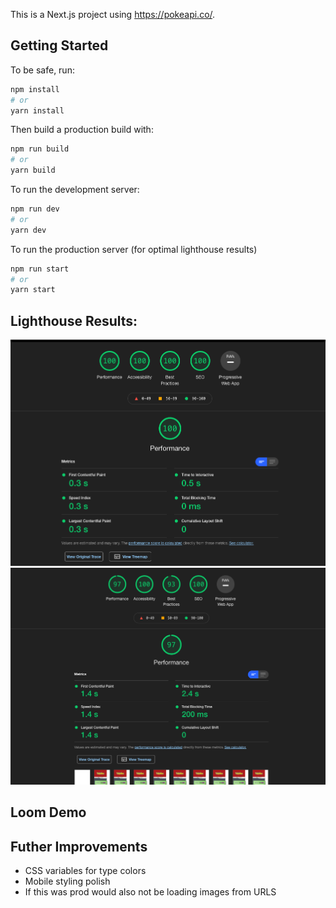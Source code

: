 This is a Next.js project using https://pokeapi.co/. 
## Getting Started
To be safe, run:
```bash
npm install
# or
yarn install
```

Then build a production build with:
```bash
npm run build
# or
yarn build
```

To run the development server:

```bash
npm run dev
# or
yarn dev
```

To run the production server (for optimal lighthouse results)

```bash
npm run start
# or
yarn start
```

## Lighthouse Results:
![LightHouse desktop results](/public/lighthouse-desktop.png?raw=true)
![LightHouse mobile results](/public/lighthouse-mobile.png?raw=true)

## Loom Demo

## Futher Improvements
- CSS variables for type colors
- Mobile styling polish
- If this was prod would also not be loading images from URLS
